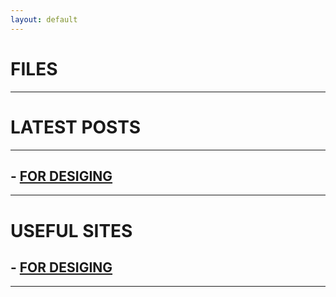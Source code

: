 ```yaml
---
layout: default
---
```

<div id="content"><h1 id="-files">FILES</h1>
<hr />
<h1 id="-latest-posts">LATEST POSTS</h1>
<hr />
<h2 id="--for-desiginguseful-sites-designhtml">- <a href="./useful-sites-design.html">FOR DESIGING</a></h2>
<hr />
<h1 id="useful-sites">USEFUL SITES</h1>
<h2 id="--for-desiginguseful-sites-designhtml">- <a href="./useful-sites-design.html">FOR DESIGING</a></h2>
<hr /></div>